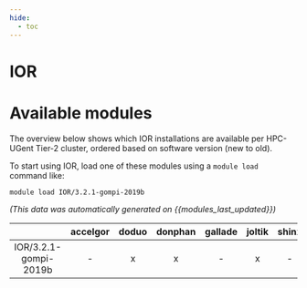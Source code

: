 ```yaml
---
hide:
  - toc
---
```


IOR
===

# Available modules


The overview below shows which IOR installations are available per HPC-UGent Tier-2 cluster, ordered based on software version (new to old).

To start using IOR, load one of these modules using a `module load` command like:

```shell
module load IOR/3.2.1-gompi-2019b
```

*(This data was automatically generated on {{modules_last_updated}})*  

| |accelgor|doduo|donphan|gallade|joltik|shinx|skitty|
| :---: | :---: | :---: | :---: | :---: | :---: | :---: | :---: |
|IOR/3.2.1-gompi-2019b|-|x|x|-|x|-|-|
